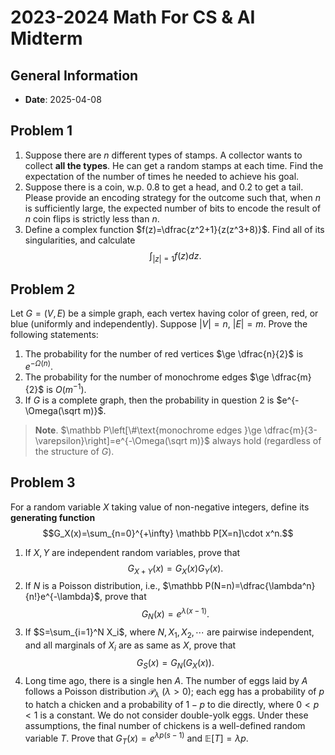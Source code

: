 # 2023-2024 Math For CS & AI Midterm
## General Information
- **Date**: 2025-04-08

## Problem 1

1. Suppose there are $n$ different types of stamps. A collector wants to collect **all the types**. He can get a random stamps at each time. Find the expectation of the number of times he needed to achieve his goal. 
2. Suppose there is a coin, w.p. $0.8$ to get a head, and $0.2$ to get a tail. Please provide an encoding strategy for the outcome such that, when $n$ is sufficiently large, the expected number of bits to encode the result of $n$ coin flips is strictly less than $n$.
3. Define a complex function $f(z)=\dfrac{z^2+1}{z(z^3+8)}$. Find all of its singularities, and calculate
    $$\int_{|z|=1}f(z)dz.$$

## Problem 2

Let $G=(V,E)$ be a simple graph, each vertex having color of green, red, or blue (uniformly and independently). Suppose $|V|=n$, $|E|=m$. Prove the following statements:

1. The probability for the number of red vertices $\ge \dfrac{n}{2}$ is $e^{-\Omega(n)}$.
2. The probability for the number of monochrome edges $\ge \dfrac{m}{2}$ is $O(m^{-1})$.
3. If $G$ is a complete graph, then the probability in question 2 is $e^{-\Omega(\sqrt m)}$.

> **Note**. $\mathbb P\left[\#\text{monochrome edges }\ge \dfrac{m}{3-\varepsilon}\right]=e^{-\Omega(\sqrt m)}$ always hold (regardless of the structure of $G$).

## Problem 3

For a random variable $X$ taking value of non-negative integers, define its **generating function**
$$G_X(x)=\sum_{n=0}^{+\infty} \mathbb P[X=n]\cdot x^n.$$

1. If $X,Y$ are independent random variables, prove that
    $$G_{X+Y}(x)=G_X(x)G_Y(x).$$
2. If $N$ is a Poisson distribution, i.e., $\mathbb P(N=n)=\dfrac{\lambda^n}{n!}e^{-\lambda}$, prove that
    $$G_N(x)=e^{\lambda(x-1)}.$$
3. If $S=\sum_{i=1}^N X_i$, where $N,X_1,X_2,\cdots$ are pairwise independent, and all marginals of $X_i$ are as same as $X$, prove that
    $$G_S(x)=G_N(G_X(x)).$$
4. Long time ago, there is a single hen $A$. The number of eggs laid by $A$ follows a Poisson distribution $\mathcal P_\lambda$ ($\lambda>0$); each egg has a probability of $p$ to hatch a chicken and a probability of $1-p$ to die directly, where $0<p<1$ is a constant. We do not consider double-yolk eggs. Under these assumptions, the final number of chickens is a well-defined random variable $T$. Prove that $G_T(x)=e^{\lambda p(s-1)}$ and $\mathbb E[T]=\lambda p$.